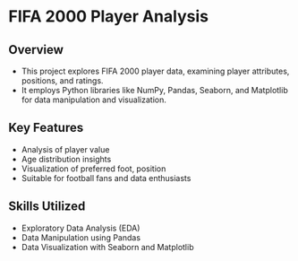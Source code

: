 # FIFA 2000 Player Analysis

## Overview
- This project explores FIFA 2000 player data, examining player attributes, positions, and ratings. 
- It employs Python libraries like NumPy, Pandas, Seaborn, and Matplotlib for data manipulation and visualization.

## Key Features
- Analysis of player value
- Age distribution insights
- Visualization of preferred foot, position
- Suitable for football fans and data enthusiasts

## Skills Utilized
- Exploratory Data Analysis (EDA)
- Data Manipulation using Pandas
- Data Visualization with Seaborn and Matplotlib

